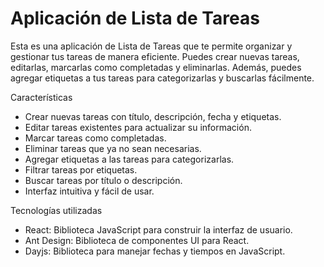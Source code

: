# Aplicación de Lista de Tareas

Esta es una aplicación de Lista de Tareas que te permite organizar y gestionar tus tareas de manera eficiente. Puedes crear nuevas tareas, editarlas, marcarlas como completadas y eliminarlas. Además, puedes agregar etiquetas a tus tareas para categorizarlas y buscarlas fácilmente.

Características
- Crear nuevas tareas con título, descripción, fecha y etiquetas.
- Editar tareas existentes para actualizar su información.
- Marcar tareas como completadas.
- Eliminar tareas que ya no sean necesarias.
- Agregar etiquetas a las tareas para categorizarlas.
- Filtrar tareas por etiquetas.
- Buscar tareas por título o descripción.
- Interfaz intuitiva y fácil de usar.
  
Tecnologías utilizadas
- React: Biblioteca JavaScript para construir la interfaz de usuario.
- Ant Design: Biblioteca de componentes UI para React.
- Dayjs: Biblioteca para manejar fechas y tiempos en JavaScript.
